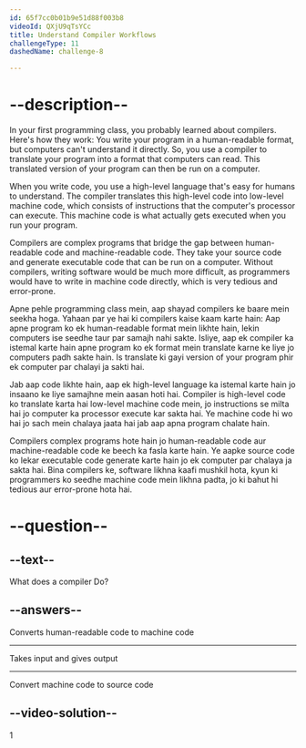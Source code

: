 ```yaml
---
id: 65f7cc0b01b9e51d88f003b8
videoId: QXjU9qTsYCc
title: Understand Compiler Workflows
challengeType: 11
dashedName: challenge-8

---
```


# --description--

In your first programming class, you probably learned about compilers. Here's how they work: You write your program in a human-readable format, but computers can't understand it directly. So, you use a compiler to translate your program into a format that computers can read. This translated version of your program can then be run on a computer.

When you write code, you use a high-level language that's easy for humans to understand. The compiler translates this high-level code into low-level machine code, which consists of instructions that the computer's processor can execute. This machine code is what actually gets executed when you run your program.

Compilers are complex programs that bridge the gap between human-readable code and machine-readable code. They take your source code and generate executable code that can be run on a computer. Without compilers, writing software would be much more difficult, as programmers would have to write in machine code directly, which is very tedious and error-prone.

Apne pehle programming class mein, aap shayad compilers ke baare mein seekha hoga. Yahaan par ye hai ki compilers kaise kaam karte hain: Aap apne program ko ek human-readable format mein likhte hain, lekin computers ise seedhe taur par samajh nahi sakte. Isliye, aap ek compiler ka istemal karte hain apne program ko ek format mein translate karne ke liye jo computers padh sakte hain. Is translate ki gayi version of your program phir ek computer par chalayi ja sakti hai.

Jab aap code likhte hain, aap ek high-level language ka istemal karte hain jo insaano ke liye samajhne mein aasan hoti hai. Compiler is high-level code ko translate karta hai low-level machine code mein, jo instructions se milta hai jo computer ka processor execute kar sakta hai. Ye machine code hi wo hai jo sach mein chalaya jaata hai jab aap apna program chalate hain.

Compilers complex programs hote hain jo human-readable code aur machine-readable code ke beech ka fasla karte hain. Ye aapke source code ko lekar executable code generate karte hain jo ek computer par chalaya ja sakta hai. Bina compilers ke, software likhna kaafi mushkil hota, kyun ki programmers ko seedhe machine code mein likhna padta, jo ki bahut hi tedious aur error-prone hota hai.
# --question--

## --text--

What does a compiler Do?

## --answers--

Converts human-readable code to machine code

---

Takes input and gives output

---

Convert machine code to source code

## --video-solution--

1
